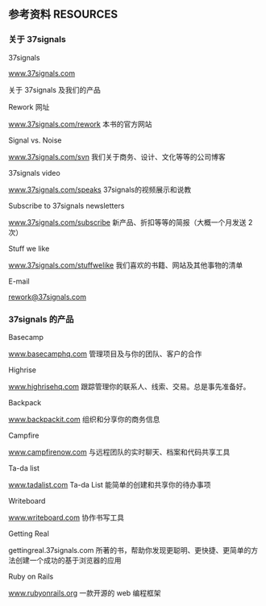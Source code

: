 ## 参考资料 RESOURCES

### 关于 37signals

37signals

www.37signals.com

关于 37signals 及我们的产品

Rework 网址

www.37signals.com/rework 本书的官方网站

Signal vs. Noise

www.37signals.com/svn 我们关于商务、设计、文化等等的公司博客

37signals video

www.37signals.com/speaks 37signals的视频展示和说教

Subscribe to 37signals newsletters

www.37signals.com/subscribe 新产品、折扣等等的简报（大概一个月发送 2 次）

Stuff we like

www.37signals.com/stuffwelike 我们喜欢的书籍、网站及其他事物的清单

E-mail

rework@37signals.com

### 37signals 的产品

Basecamp

www.basecamphq.com 管理项目及与你的团队、客户的合作

Highrise

www.highrisehq.com 跟踪管理你的联系人、线索、交易。总是事先准备好。

Backpack

www.backpackit.com 组织和分享你的商务信息

Campfire

www.campfirenow.com 与远程团队的实时聊天、档案和代码共享工具

Ta-da list

www.tadalist.com Ta-da List 能简单的创建和共享你的待办事项

Writeboard

www.writeboard.com 协作书写工具

Getting Real

gettingreal.37signals.com 所著的书，帮助你发现更聪明、更快捷、更简单的方法创建一个成功的基于浏览器的应用

Ruby on Rails

www.rubyonrails.org 一款开源的 web 编程框架
